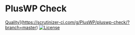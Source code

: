 # PlusWP Check
[Quality](https://scrutinizer-ci.com/g/PlusWP/pluswp-check/badges/quality-score.png?b=master)](https://scrutinizer-ci.com/g/PlusWP/pluswp-check/?branch=master) [![License](https://img.shields.io/badge/license-GPL--2.0%2B-red.svg)](https://github.com/PlusWP/pluswp-check/blob/master/license.txt)